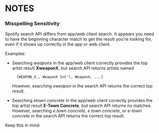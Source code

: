 # NOTES

### Misspelling Sensitivity

Spotify search API differs from app/web client search. It appears you need to have the beginning character match to get the result you're looking for, even if it shows up correctly in the app or web client.

Examples:
- Searching *weaponx* in the app/web client correctly provides the top artist result **XweaponX**, but search API returns artists named
    
        [WEAPON_X., WeaponX Int'l, WeaponX, ...]
    However, searching *xweapon* in the search API returns the correct top result.
- Searching *etown concrete* in the app/web client correctly provides the top artist result **E-Town Concrete**, but search API returns no matches.
However, searching *e.town concrete*, *e town concrete*, or *e-town concrete* in the search API returns the correct top result.

Keep this in mind.